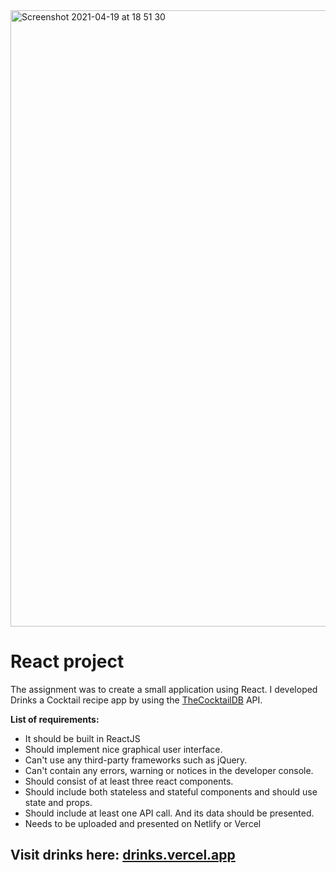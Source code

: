 <img width="986" alt="Screenshot 2021-04-19 at 18 51 30" src="https://user-images.githubusercontent.com/70512941/115274079-94b80980-a140-11eb-883b-8839946fec75.png">


# React project

The assignment was to create a small application using React. I developed Drinks a Cocktail recipe app by using the [TheCocktailDB](https://www.thecocktaildb.com/) API.

**List of requirements:**

- It should be built in ReactJS
- Should implement nice graphical user interface.
- Can't use any third-party frameworks such as jQuery.
- Can't contain any errors, warning or notices in the developer console.
- Should consist of at least three react components.
- Should include both stateless and stateful components and should use state and props.
- Should include at least one API call. And its data should be presented.
- Needs to be uploaded and presented on Netlify or Vercel

## Visit drinks here: [drinks.vercel.app](https://drinks.vercel.app/)
